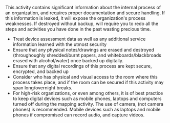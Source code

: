 This activity contains significant information about the internal process of an organization, and requires proper documentation and secure handling. If this information is leaked, it will expose the organization's process weaknesses. If destroyed without backup, will require you to redo all the steps and activities you have done in the past wasting precious time.

  - Treat device assessment data as well as any additional service information learned with the utmost security
  - Ensure that any physical notes/drawings are erased and destroyed (throughoughly shredded/burnt papers, and whiteboards/blackbroads erased with alcohol/water) once backed up digitally.
  - Ensure that any digital recordings of this process are kept secure, encrypted, and backed up
  - Consider who has physical and visual access to the room where this process takes place, and if the room can be secured if this activity may span long/overnight breaks.
  - For high-risk organizations, or even among others, it is of best practice to keep digital devices such as mobile phones, laptops and computers turned off during the mapping activity. The use of camera, (not camera phones) is recommended. Mobile devices such as laptops and mobile phones if compromised can record audio, and capture videos.
